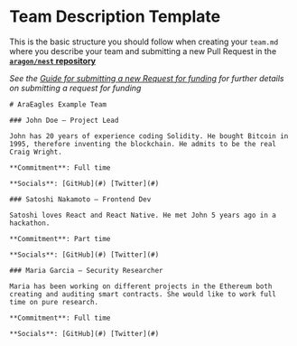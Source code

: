 # Team Description Template
This is the basic structure you should follow when creating your `team.md` where you describe your team and submitting a new Pull Request in the [**`aragon/nest` repository**](https://github.com/aragon/nest)

_See the [Guide for submitting a new Request for funding](../../Guide_for_submitting_a_request_for_funding.md) for further details on submitting a request for funding_

```
# AraEagles Example Team

### John Doe — Project Lead

John has 20 years of experience coding Solidity. He bought Bitcoin in 1995, therefore inventing the blockchain. He admits to be the real Craig Wright.

**Commitment**: Full time

**Socials**: [GitHub](#) [Twitter](#)

### Satoshi Nakamoto — Frontend Dev

Satoshi loves React and React Native. He met John 5 years ago in a hackathon.

**Commitment**: Part time

**Socials**: [GitHub](#) [Twitter](#)

### Maria Garcia — Security Researcher

Maria has been working on different projects in the Ethereum both creating and auditing smart contracts. She would like to work full time on pure research.

**Commitment**: Full time

**Socials**: [GitHub](#) [Twitter](#)
```
